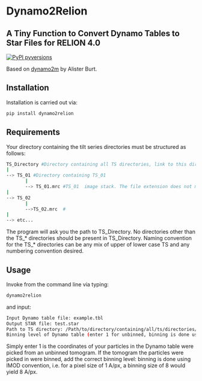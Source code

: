 # Dynamo2Relion
## A Tiny Function to Convert Dynamo Tables to Star Files for RELION 4.0

[![PyPI pyversions](https://img.shields.io/pypi/pyversions/dynamo2m.svg)](https://pypi.python.org/pypi/dynamo2m/)

Based on [dynamo2m](https://github.com/alisterburt/dynamo2m) by Alister Burt.

## Installation

Installation is carried out via:
```sh
pip install dynamo2relion
```

## Requirements

Your directory containing the tilt series directories must be structured as follows:

```sh
TS_Directory #Directory containing all TS directories, link to this directory
|
--> TS_01 #Directory containing TS_01              
       |
       --> TS_01.mrc #TS_01  image stack. The file extension does not matter.        
|
--> TS_02              
       |
       -->TS_02.mrc  #
|
--> etc...
```

The program will ask you the path to TS_Directory. No directories other than the TS_* directories should be present in TS_Directory. Naming convention for the TS_* directories can be any mix of upper of lower case TS and any numbering convention desired. 

## Usage

Invoke from the command line via typing:
```sh
dynamo2relion
```
and input:
```sh
Input Dynamo table file: example.tbl
Output STAR file: test.star
Path to TS directory: /Path/to/directory/containing/all/ts/directories/as/shown/above
Binning level of Dynamo table (enter 1 for unbinned, binning is done using IMOD convention): 8
```

Simply enter 1 is the coordinates of your particles in the Dynamo table were picked from an unbinned tomogram. If the tomogram the particles were picked in were binned, add the correct binning level: binning is done using IMOD convention, i.e. for a pixel size of 1 A/px, a binning size of 8 would yield 8 A/px. 
